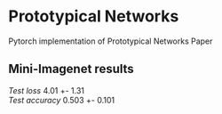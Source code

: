 # Prototypical Networks
Pytorch implementation of Prototypical Networks Paper
## Mini-Imagenet results

_Test loss_ 4.01 +- 1.31 <br>
_Test accuracy_ 0.503 +- 0.101
